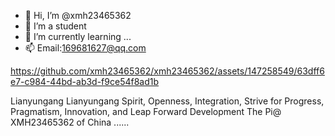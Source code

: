 - 👋 Hi, I’m @xmh23465362
- 👀 I’m a student
- 🌱 I’m currently learning ...
- 📫 Email:169681627@qq.com

<!---
xmh23465362/xmh23465362 is a ✨ special ✨ repository because its `README.md` (this file) appears on your GitHub profile.
You can click the Preview link to take a look at your changes.
--->


https://github.com/xmh23465362/xmh23465362/assets/147258549/63dff6e7-c984-44bd-ab3d-f9ce54f8ad1b

Lianyungang
Lianyungang Spirit, Openness, Integration, Strive for Progress, Pragmatism, Innovation, and Leap Forward Development
The Pi@ XMH23465362  of China
......
